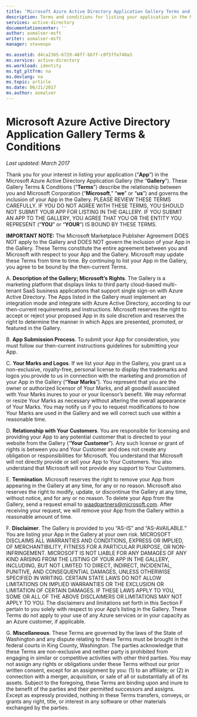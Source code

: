 ```yaml
---
title: 'Microsoft Azure Active Directory Application Gallery Terms and Conditions | Microsoft Docs'
description: Terms and conditions for listing your application in the Microsoft Azure Active Directory Application Gallery
services: active-directory
documentationcenter: ''
author: asmalser-msft
writer: asmalser-msft
manager: stevenpo

ms.assetid: d4ca2365-6729-48f7-bb7f-c0f5ffe740a3
ms.service: active-directory
ms.workload: identity
ms.tgt_pltfrm: na
ms.devlang: na
ms.topic: article
ms.date: 06/21/2017
ms.author: asmalser
---
```


# Microsoft Azure Active Directory Application Gallery Terms & Conditions


*Last updated: March 2017*

Thank you for your interest in listing your application (“**App**”) in
the Microsoft Azure Active Directory Application Gallery (the
“**Gallery**”). These Gallery Terms & Conditions (“**Terms**”)
describe the relationship between you and Microsoft Corporation
(“**Microsoft**,” “**we**” or “**us**”) and governs the inclusion of
your App in the Gallery. PLEASE REVIEW THESE TERMS CAREFULLY. IF YOU
DO NOT AGREE WITH THESE TERMS, YOU SHOULD NOT SUBMIT YOUR APP FOR
LISTING IN THE GALLERY. IF YOU SUBMIT AN APP TO THE GALLERY, YOU AGREE
THAT YOU OR THE ENTITY YOU REPRESENT (“**YOU**” or “**YOUR**”) IS
BOUND BY THESE TERMS.

**IMPORTANT NOTE:** The Microsoft Marketplace Publisher Agreement DOES
NOT apply to the Gallery and DOES NOT govern the inclusion of your App
in the Gallery. These Terms constitute the entire agreement between
you and Microsoft with respect to your App and the Gallery. Microsoft
may update these Terms from time to time. By continuing to list your
App in the Gallery, you agree to be bound by the then-current Terms.

A.  **Description of the Gallery; Microsoft’s Rights**. The Gallery is a
    marketing platform that displays links to third party cloud-based
    multi-tenant SaaS business applications that support single sign-on
    with Azure Active Directory. The Apps listed in the Gallery must
    implement an integration mode and integrate with Azure Active
    Directory, according to our then-current requirements and
    instructions. Microsoft reserves the right to accept or reject your
    proposed App in its sole discretion and reserves the right to
    determine the manner in which Apps are presented, promoted, or
    featured in the Gallery.

B.  **App Submission Process**. To submit your App for consideration,
    you must follow our then-current instructions guidelines for
    submitting your App.

C.  **Your Marks and Logos**. If we list your App in the Gallery, you
    grant us a non-exclusive, royalty-free, personal license to display
    the trademarks and logos you provide to us in connection with the
    marketing and promotion of your App in the Gallery (“**Your
    Marks**”). You represent that you are the owner or authorized
    licensor of Your Marks, and all goodwill associated with Your Marks
    inures to your or your licensor’s benefit. We may reformat or resize
    Your Marks as necessary without altering the overall appearance of
    Your Marks. You may notify us if you to request modifications to how
    Your Marks are used in the Gallery and we will correct such use
    within a reasonable time.

D.  **Relationship with Your Customers**. You are responsible for
    licensing and providing your App to any potential customer that is
    directed to your website from the Gallery (“**Your** **Customer**”).
    Any such license or grant of rights is between you and Your Customer
    and does not create any obligation or responsibilities for
    Microsoft. You understand that Microsoft will not directly provide
    or sell your App to Your Customers. You also understand that
    Microsoft will not provide any support to Your Customers.

E.  **Termination**. Microsoft reserves the right to remove your App
    from appearing in the Gallery at any time, for any or no reason.
    Microsoft also reserves the right to modify, update, or discontinue
    the Gallery at any time, without notice, and for any or no reason.
    To delete your App from the Gallery, send a request email to
    <waadpartners@microsoft.com>. After receiving your request, we will
    remove your App from the Gallery within a reasonable amount of time.

F.  **Disclaimer**. The Gallery is provided to you “AS-IS” and
    “AS-AVAILABLE.” You are listing your App in the Gallery at your own
    risk. MICROSOFT DISCLAIMS ALL WARRANTIES AND CONDITIONS, EXPRESS OR
    IMPLIED, OF MERCHANTIBILITY, FITNESS FOR A PARTICULAR PURPOSE, OR
    NON-INFRINGEMENT. MICROSOFT IS NOT LIABLE FOR ANY DAMAGES OF ANY
    KIND ARISING FROM THE LISTING OF YOUR APP IN THE GALLERY, INCLUDING,
    BUT NOT LIMITED TO DIRECT, INDIRECT, INCIDENTAL, PUNITIVE, AND
    CONSEQUENTIAL DAMAGES, UNLESS OTHERWISE SPECIFIED IN WRITING.
    CERTAIN STATE LAWS DO NOT ALLOW LIMITATIONS ON IMPLIED WARRANTIES OR
    THE EXCLUSION OR LIMITATION OF CERTAIN DAMAGES. IF THESE LAWS APPLY
    TO YOU, SOME OR ALL OF THE ABOVE DISCLAIMERS OR LIMITATIONS MAY NOT
    APPLY TO YOU. The disclaimers and limitations set forth in this
    Section F pertain to you solely with respect to your App’s listing
    in the Gallery. These Terms do not apply to your use of any Azure
    services or in your capacity as an Azure customer, if applicable.

G.  **Miscellaneous**. These Terms are governed by the laws of the State
    of Washington and any dispute relating to these Terms must be
    brought in the federal courts in King County, Washington. The
    parties acknowledge that these Terms are non-exclusive and neither
    party is prohibited from engaging in similar or competitive
    activities with other third parties. You may not assign any rights
    or obligations under these Terms without our prior written consent,
    except for an assignment by you: (1) to an affiliate; or (2) in
    connection with a merger, acquisition, or sale of all or
    substantially all of its assets. Subject to the foregoing, these
    Terms are binding upon and inure to the benefit of the parties and
    their permitted successors and assigns. Except as expressly
    provided, nothing in these Terms transfers, conveys, or grants any
    right, title, or interest in any software or other materials
    exchanged by the parties.
